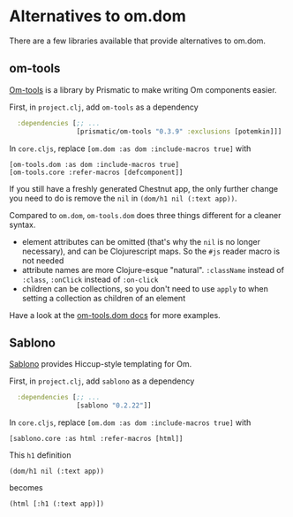 # Alternatives to om.dom

There are a few libraries available that provide alternatives to om.dom.

## om-tools

[Om-tools](https://github.com/Prismatic/om-tools) is a library by
Prismatic to make writing Om components easier.

First, in `project.clj`, add `om-tools` as a dependency

``` clojure
  :dependencies [;; ...
                 [prismatic/om-tools "0.3.9" :exclusions [potemkin]]]
```

In `core.cljs`, replace `[om.dom :as dom :include-macros true]` with

``` clojurescript
[om-tools.dom :as dom :include-macros true]
[om-tools.core :refer-macros [defcomponent]]
```

If you still have a freshly generated Chestnut app, the only further change you need to do is remove the `nil` in `(dom/h1 nil (:text app))`.

Compared to `om.dom`, `om-tools.dom` does three things different for a cleaner syntax.

* element attributes can be omitted (that's why the `nil` is no longer necessary), and can be Clojurescript maps. So the `#js` reader macro is not needed
* attribute names are more Clojure-esque "natural". `:className` instead of `:class`, `:onClick` instead of `:on-click`
* children can be collections, so you don't need to use `apply` to when setting a collection as children of an element

Have a look at the [om-tools.dom docs](https://github.com/Prismatic/om-tools#dom-tools) for more examples.

## Sablono

[Sablono](https://github.com/r0man/sablono) provides Hiccup-style templating for Om.

First, in `project.clj`, add `sablono` as a dependency

``` clojure
  :dependencies [;; ...
                 [sablono "0.2.22"]]
```

In `core.cljs`, replace `[om.dom :as dom :include-macros true]` with

``` clojurescript
[sablono.core :as html :refer-macros [html]]
```

This `h1` definition

``` clojurescript
(dom/h1 nil (:text app))
```

becomes

``` clojurescript
(html [:h1 (:text app)])
```
